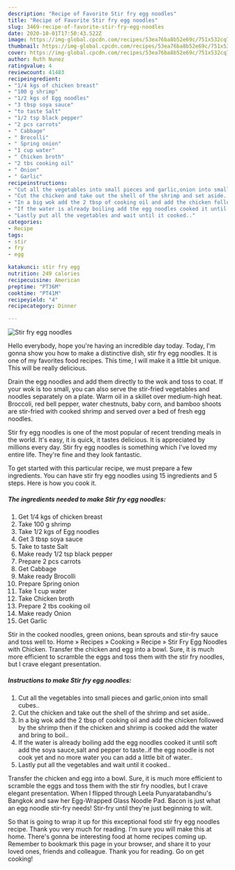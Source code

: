 ```yaml
---
description: "Recipe of Favorite Stir fry egg noodles"
title: "Recipe of Favorite Stir fry egg noodles"
slug: 3469-recipe-of-favorite-stir-fry-egg-noodles
date: 2020-10-01T17:50:43.522Z
image: https://img-global.cpcdn.com/recipes/53ea76ba8b52e69c/751x532cq70/stir-fry-egg-noodles-recipe-main-photo.jpg
thumbnail: https://img-global.cpcdn.com/recipes/53ea76ba8b52e69c/751x532cq70/stir-fry-egg-noodles-recipe-main-photo.jpg
cover: https://img-global.cpcdn.com/recipes/53ea76ba8b52e69c/751x532cq70/stir-fry-egg-noodles-recipe-main-photo.jpg
author: Ruth Nunez
ratingvalue: 4
reviewcount: 41483
recipeingredient:
- "1/4 kgs of chicken breast"
- "100 g shrimp"
- "1/2 kgs of Egg noodles"
- "3 tbsp soya sauce"
- "to taste Salt"
- "1/2 tsp black pepper"
- "2 pcs carrots"
- " Cabbage"
- " Brocolli"
- " Spring onion"
- "1 cup water"
- " Chicken broth"
- "2 tbs cooking oil"
- " Onion"
- " Garlic"
recipeinstructions:
- "Cut all the vegetables into small pieces and garlic,onion into small cubes.."
- "Cut the chicken and take out the shell of the shrimp and set aside.."
- "In a big wok add the 2 tbsp of cooking oil and add the chicken followed by the shrimp then if the chicken and shrimp is cooked add the water and bring to boil.."
- "If the water is already boiling add the egg noodles cooked it until soft add the soya sauce,salt and pepper to taste..if the egg noodle is not cook yet and no more water you can add a little bit of water.."
- "Lastly put all the vegetables and wait until it cooked.."
categories:
- Recipe
tags:
- stir
- fry
- egg

katakunci: stir fry egg 
nutrition: 249 calories
recipecuisine: American
preptime: "PT36M"
cooktime: "PT41M"
recipeyield: "4"
recipecategory: Dinner

---
```



![Stir fry egg noodles](https://img-global.cpcdn.com/recipes/53ea76ba8b52e69c/751x532cq70/stir-fry-egg-noodles-recipe-main-photo.jpg)

Hello everybody, hope you're having an incredible day today. Today, I'm gonna show you how to make a distinctive dish, stir fry egg noodles. It is one of my favorites food recipes. This time, I will make it a little bit unique. This will be really delicious.

Drain the egg noodles and add them directly to the wok and toss to coat. If your wok is too small, you can also serve the stir-fried vegetables and noodles separately on a plate. Warm oil in a skillet over medium-high heat. Broccoli, red bell pepper, water chestnuts, baby corn, and bamboo shoots are stir-fried with cooked shrimp and served over a bed of fresh egg noodles.

Stir fry egg noodles is one of the most popular of recent trending meals in the world. It's easy, it is quick, it tastes delicious. It is appreciated by millions every day. Stir fry egg noodles is something which I've loved my entire life. They're fine and they look fantastic.


To get started with this particular recipe, we must prepare a few ingredients. You can have stir fry egg noodles using 15 ingredients and 5 steps. Here is how you cook it.

<!--inarticleads1-->

##### The ingredients needed to make Stir fry egg noodles:

1. Get 1/4 kgs of chicken breast
1. Take 100 g shrimp
1. Take 1/2 kgs of Egg noodles
1. Get 3 tbsp soya sauce
1. Take to taste Salt
1. Make ready 1/2 tsp black pepper
1. Prepare 2 pcs carrots
1. Get  Cabbage
1. Make ready  Brocolli
1. Prepare  Spring onion
1. Take 1 cup water
1. Take  Chicken broth
1. Prepare 2 tbs cooking oil
1. Make ready  Onion
1. Get  Garlic


Stir in the cooked noodles, green onions, bean sprouts and stir-fry sauce and toss well to. Home » Recipes » Cooking » Recipe » Stir Fry Egg Noodles with Chicken. Transfer the chicken and egg into a bowl. Sure, it is much more efficient to scramble the eggs and toss them with the stir fry noodles, but I crave elegant presentation. 

<!--inarticleads2-->

##### Instructions to make Stir fry egg noodles:

1. Cut all the vegetables into small pieces and garlic,onion into small cubes..
1. Cut the chicken and take out the shell of the shrimp and set aside..
1. In a big wok add the 2 tbsp of cooking oil and add the chicken followed by the shrimp then if the chicken and shrimp is cooked add the water and bring to boil..
1. If the water is already boiling add the egg noodles cooked it until soft add the soya sauce,salt and pepper to taste..if the egg noodle is not cook yet and no more water you can add a little bit of water..
1. Lastly put all the vegetables and wait until it cooked..


Transfer the chicken and egg into a bowl. Sure, it is much more efficient to scramble the eggs and toss them with the stir fry noodles, but I crave elegant presentation. When I flipped through Leela Punyaratabandhu&#39;s Bangkok and saw her Egg-Wrapped Glass Noodle Pad. Bacon is just what an egg noodle stir-fry needs! Stir-fry until they&#39;re just beginning to wilt. 

So that is going to wrap it up for this exceptional food stir fry egg noodles recipe. Thank you very much for reading. I'm sure you will make this at home. There's gonna be interesting food at home recipes coming up. Remember to bookmark this page in your browser, and share it to your loved ones, friends and colleague. Thank you for reading. Go on get cooking!
